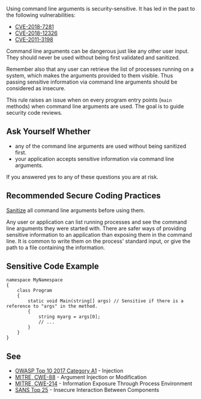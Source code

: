 
Using command line arguments is security-sensitive. It has led in the past to the following vulnerabilities:

- [CVE-2018-7281](http://cve.mitre.org/cgi-bin/cvename.cgi?name=CVE-2018-7281)
- [CVE-2018-12326](http://cve.mitre.org/cgi-bin/cvename.cgi?name=CVE-2018-12326)
- [CVE-2011-3198](http://cve.mitre.org/cgi-bin/cvename.cgi?name=CVE-2011-3198)


Command line arguments can be dangerous just like any other user input. They should never be used without being first validated and sanitized.

Remember also that any user can retrieve the list of processes running on a system, which makes the arguments provided to them visible. Thus<br>passing sensitive information via command line arguments should be considered as insecure.

This rule raises an issue when on every program entry points (`main` methods) when command line arguments are used. The goal is to guide<br>security code reviews.

## Ask Yourself Whether

- any of the command line arguments are used without being sanitized first.
- your application accepts sensitive information via command line arguments.


If you answered yes to any of these questions you are at risk.

## Recommended Secure Coding Practices

[Sanitize](https://www.owasp.org/index.php/Input_Validation_Cheat_Sheet) all command line arguments before using them.

Any user or application can list running processes and see the command line arguments they were started with. There are safer ways of providing<br>sensitive information to an application than exposing them in the command line. It is common to write them on the process' standard input, or give the<br>path to a file containing the information.

## Sensitive Code Example


    namespace MyNamespace
    {
        class Program
        {
            static void Main(string[] args) // Sensitive if there is a reference to "args" in the method.
            {
                string myarg = args[0];
                // ...
            }
        }
    }


## See

- [OWASP Top 10 2017 Category A1](https://www.owasp.org/index.php/Top_10-2017_A1-Injection) - Injection
- [MITRE, CWE-88](https://cwe.mitre.org/data/definitions/88.html) - Argument Injection or Modification
- [MITRE, CWE-214](https://cwe.mitre.org/data/definitions/214.html) - Information Exposure Through Process Environment
- [SANS Top 25](https://www.sans.org/top25-software-errors/#cat1) - Insecure Interaction Between Components

